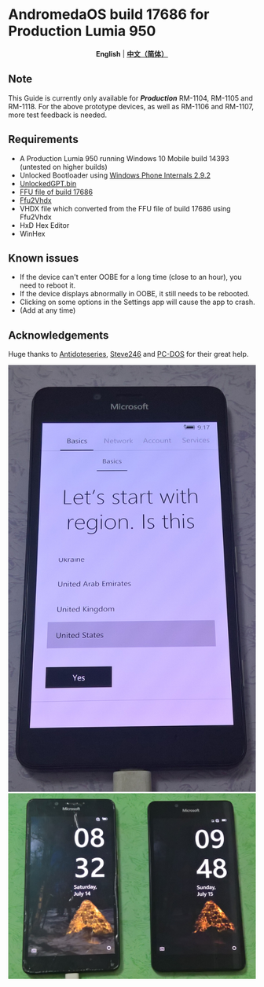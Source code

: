 # AndromedaOS build 17686 for Production Lumia 950
<div align="center">
  
  **English** | [**中文（简体）**](./README_zh-CN.md)
  
</div>

## Note
This Guide is currently only available for ***Production*** RM-1104, RM-1105 and RM-1118. For the above prototype devices, as well as RM-1106 and RM-1107, more test feedback is needed.
## Requirements
* A Production Lumia 950 running Windows 10 Mobile build 14393 (untested on higher builds)
* Unlocked Bootloader using [Windows Phone Internals 2.9.2](https://github.com/ReneLergner/WPinternals/releases/tag/2.9.2)
* [UnlockedGPT.bin](https://github.com/user-attachments/files/16940524/UnlockedGPT.zip)
* [FFU file of build 17686](https://archive.org/download/andromeda17686/Image_180714-0836_Talkman.7z)
* [Ffu2Vhdx](https://github.com/gus33000/Ffu2Vhdx)
* VHDX file which converted from the FFU file of build 17686 using Ffu2Vhdx
* HxD Hex Editor
* WinHex
## Known issues
* If the device can't enter OOBE for a long time (close to an hour), you need to reboot it.
* If the device displays abnormally in OOBE, it still needs to be rebooted.
* Clicking on some options in the Settings app will cause the app to crash.
* (Add at any time)
## Acknowledgements
Huge thanks to [Antidoteseries](https://github.com/Antidoteseries), [Steve246](https://github.com/SteveNo246) and [PC-DOS](https://github.com/PC-DOS) for their great help.

![](https://github.com/Ritsu909/Andromeda_17686/blob/main/WP_20240909_23_33_03_Pro.jpg)
![](https://github.com/Ritsu909/Andromeda_17686/blob/main/WP_20240911_00_04_43_Rich.jpg)
